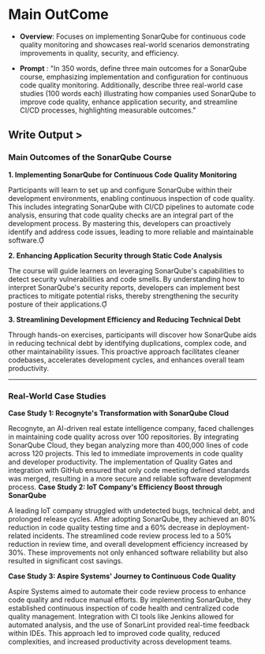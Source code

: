 # Main OutCome

- **Overview**: Focuses on implementing SonarQube for continuous code quality monitoring and showcases real-world scenarios demonstrating improvements in quality, security, and efficiency.

- **Prompt** : "In 350 words, define three main outcomes for a SonarQube course, emphasizing implementation and configuration for continuous code quality monitoring. Additionally, describe three real-world case studies (100 words each) illustrating how companies used SonarQube to improve code quality, enhance application security, and streamline CI/CD processes, highlighting measurable outcomes."

## Write Output >

### Main Outcomes of the SonarQube Course

**1. Implementing SonarQube for Continuous Code Quality Monitoring**

Participants will learn to set up and configure SonarQube within their development environments, enabling continuous inspection of code quality. This includes integrating SonarQube with CI/CD pipelines to automate code analysis, ensuring that code quality checks are an integral part of the development process. By mastering this, developers can proactively identify and address code issues, leading to more reliable and maintainable software.

**2. Enhancing Application Security through Static Code Analysis**

The course will guide learners on leveraging SonarQube's capabilities to detect security vulnerabilities and code smells. By understanding how to interpret SonarQube's security reports, developers can implement best practices to mitigate potential risks, thereby strengthening the security posture of their applications.

**3. Streamlining Development Efficiency and Reducing Technical Debt**

Through hands-on exercises, participants will discover how SonarQube aids in reducing technical debt by identifying duplications, complex code, and other maintainability issues. This proactive approach facilitates cleaner codebases, accelerates development cycles, and enhances overall team productivity.

---

### Real-World Case Studies

**Case Study 1: Recognyte's Transformation with SonarQube Cloud**

Recognyte, an AI-driven real estate intelligence company, faced challenges in maintaining code quality across over 100 repositories. By integrating SonarQube Cloud, they began analyzing more than 400,000 lines of code across 120 projects. This led to immediate improvements in code quality and developer productivity. The implementation of Quality Gates and integration with GitHub ensured that only code meeting defined standards was merged, resulting in a more secure and reliable software development process. 
**Case Study 2: IoT Company's Efficiency Boost through SonarQube**

A leading IoT company struggled with undetected bugs, technical debt, and prolonged release cycles. After adopting SonarQube, they achieved an 80% reduction in code quality testing time and a 60% decrease in deployment-related incidents. The streamlined code review process led to a 50% reduction in review time, and overall development efficiency increased by 30%. These improvements not only enhanced software reliability but also resulted in significant cost savings. 

**Case Study 3: Aspire Systems' Journey to Continuous Code Quality**

Aspire Systems aimed to automate their code review process to enhance code quality and reduce manual efforts. By implementing SonarQube, they established continuous inspection of code health and centralized code quality management. Integration with CI tools like Jenkins allowed for automated analysis, and the use of SonarLint provided real-time feedback within IDEs. This approach led to improved code quality, reduced complexities, and increased productivity across development teams. 
